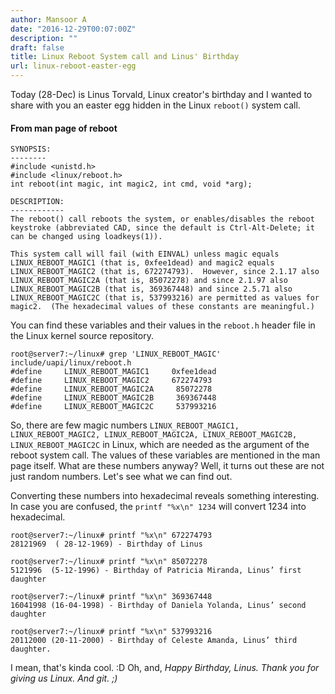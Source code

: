```yaml
---
author: Mansoor A
date: "2016-12-29T00:07:00Z"
description: ""
draft: false
title: Linux Reboot System call and Linus' Birthday
url: linux-reboot-easter-egg
---
```



Today (28-Dec)  is Linus Torvald, Linux creator's birthday and I wanted to share with you an easter egg hidden in the Linux `reboot()` system call.

#### From man page of reboot

```
SYNOPSIS:
--------
#include <unistd.h>
#include <linux/reboot.h>
int reboot(int magic, int magic2, int cmd, void *arg);

DESCRIPTION:
------------
The reboot() call reboots the system, or enables/disables the reboot
keystroke (abbreviated CAD, since the default is Ctrl-Alt-Delete; it
can be changed using loadkeys(1)).

This system call will fail (with EINVAL) unless magic equals
LINUX_REBOOT_MAGIC1 (that is, 0xfee1dead) and magic2 equals
LINUX_REBOOT_MAGIC2 (that is, 672274793).  However, since 2.1.17 also
LINUX_REBOOT_MAGIC2A (that is, 85072278) and since 2.1.97 also
LINUX_REBOOT_MAGIC2B (that is, 369367448) and since 2.5.71 also
LINUX_REBOOT_MAGIC2C (that is, 537993216) are permitted as values for
magic2.  (The hexadecimal values of these constants are meaningful.)
```

You can find these variables and their values in the `reboot.h` header file in the Linux kernel source repository.

```
root@server7:~/linux# grep 'LINUX_REBOOT_MAGIC' include/uapi/linux/reboot.h
#define     LINUX_REBOOT_MAGIC1     0xfee1dead
#define     LINUX_REBOOT_MAGIC2     672274793
#define     LINUX_REBOOT_MAGIC2A     85072278
#define     LINUX_REBOOT_MAGIC2B     369367448
#define     LINUX_REBOOT_MAGIC2C     537993216
```

So, there are few magic numbers `LINUX_REBOOT_MAGIC1, LINUX_REBOOT_MAGIC2, LINUX_REBOOT_MAGIC2A, LINUX_REBOOT_MAGIC2B, LINUX_REBOOT_MAGIC2C` in Linux, which are needed as the argument of the reboot system call. The values of these variables are mentioned in the man page itself. What are these numbers anyway? Well, it turns out these are not just random numbers. Let's see what we can find out.

Converting these numbers into hexadecimal reveals something interesting. In case you are confused, the `printf "%x\n" 1234` will convert 1234 into hexadecimal.

```
root@server7:~/linux# printf "%x\n" 672274793
28121969  ( 28-12-1969) - Birthday of Linus

root@server7:~/linux# printf "%x\n" 85072278
5121996  (5-12-1996) - Birthday of Patricia Miranda, Linus’ first daughter

root@server7:~/linux# printf "%x\n" 369367448
16041998 (16-04-1998) - Birthday of Daniela Yolanda, Linus’ second daughter

root@server7:~/linux# printf "%x\n" 537993216
20112000 (20-11-2000) - Birthday of Celeste Amanda, Linus’ third daughter.
```

I mean, that's kinda cool. :D 
Oh, and, *Happy Birthday, Linus. Thank you for giving us Linux. And git. ;)*

